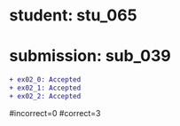 # student: stu_065
# submission: sub_039

```diff
+ ex02_0: Accepted
+ ex02_1: Accepted
+ ex02_2: Accepted
```
#incorrect=0
#correct=3
